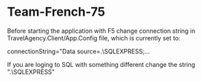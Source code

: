 # Team-French-75

Before starting the application with F5 change connection string in TravelAgency.Client/App.Config file, which is currently set to:

connectionString="Data source=.\SQLEXPRESS;...

If you are loging to SQL with something different change the string ".\SQLEXPRESS"
